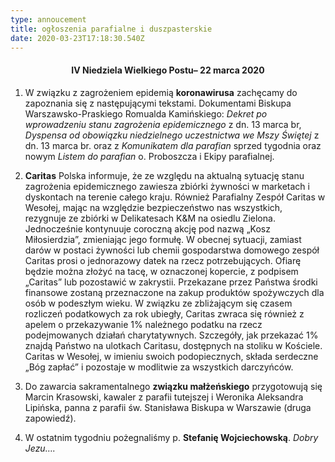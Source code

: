 ```yaml
---
type: annoucement
title: ogłoszenia parafialne i duszpasterskie
date: 2020-03-23T17:18:30.540Z
---
```


<h4 style="text-align:center;">IV Niedziela Wielkiego Postu– 22 marca 2020</h4>

1. W związku z zagrożeniem epidemią **koronawirusa** zachęcamy do zapoznania się z następującymi tekstami.
   Dokumentami Biskupa Warszawsko-Praskiego Romualda Kamińskiego: _Dekret po wprowadzeniu stanu zagrożenia epidemicznego_ z dn. 13 marca br, _Dyspensa od obowiązku niedzielnego uczestnictwa we Mszy Świętej_ z dn. 13 marca br. oraz z _Komunikatem dla parafian_ sprzed tygodnia oraz nowym _Listem do parafian_ o. Proboszcza i Ekipy parafialnej.

2. **Caritas** Polska informuje, że ze względu na aktualną sytuację stanu zagrożenia epidemicznego zawiesza zbiórki żywności w marketach i dyskontach na terenie całego kraju.
   Również Parafialny Zespół Caritas w Wesołej, mając na względzie bezpieczeństwo nas wszystkich, rezygnuje ze zbiórki w Delikatesach K&M na osiedlu Zielona. Jednocześnie kontynuuje coroczną akcję pod nazwą „Kosz Miłosierdzia”, zmieniając jego formułę.
   W obecnej sytuacji, zamiast darów w postaci żywności lub chemii gospodarstwa domowego zespół Caritas prosi o jednorazowy datek na rzecz potrzebujących. Ofiarę będzie można złożyć na tacę, w oznaczonej kopercie, z podpisem „Caritas” lub pozostawić w zakrystii. Przekazane przez Państwa środki finansowe zostaną przeznaczone na zakup produktów spożywczych dla osób w podeszłym wieku.
   W związku ze zbliżającym się czasem rozliczeń podatkowych za rok ubiegły, Caritas zwraca się również z apelem o przekazywanie 1% należnego podatku na rzecz podejmowanych działań charytatywnych. Szczegóły, jak przekazać 1% znajdą Państwo na ulotkach Caritasu, dostępnych na stoliku w Kościele.
   Caritas w Wesołej, w imieniu swoich podopiecznych, składa serdeczne „Bóg zapłać” i pozostaje w modlitwie za wszystkich darczyńców.

3. Do zawarcia sakramentalnego **związku małżeńskiego** przygotowują się Marcin Krasowski, kawaler z parafii tutejszej i Weronika Aleksandra Lipińska, panna z parafii św. Stanisława Biskupa w Warszawie (druga zapowiedź).

4. W ostatnim tygodniu pożegnaliśmy p. **Stefanię Wojciechowską**. _Dobry Jezu…._
